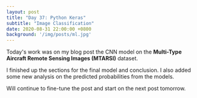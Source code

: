 ```yaml
---
layout: post
title: "Day 37: Python Keras"
subtitle: "Image Classification"
date: 2020-08-31 22:00:00 +0800
background: '/img/posts/ml.jpg'
---
```


Today's work was on my blog post the CNN model on the **Multi-Type Aircraft Remote Sensing Images (MTARSI)** dataset.

I finished up the sections for the final model and conclusion. I also added some new analysis on the predicted probabilities from the models.

Will continue to fine-tune the post and start on the next post tomorrow.